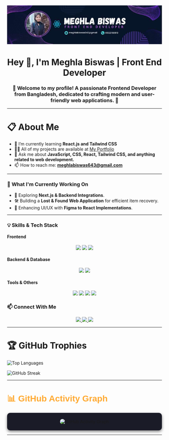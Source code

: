![Profile Banner](https://github.com/MeghlaB/MeghlaB/blob/main/githubBanner.jpg) 


<h1 align="center">Hey 👋, I'm Meghla Biswas | Front End Developer</h1>
<h3 align="center">🌟 Welcome to my profile! A passionate Frontend Developer from Bangladesh, dedicated to crafting modern and user-friendly web applications. 🚀</h3>

---

<h1 align="left">📋 About Me</h1>

- 🌱 I’m currently learning **React.js and Tailwind CSS**  
- 👨‍💻 All of my projects are available at [My Portfolio](https://profound-rolypoly-501568.netlify.app/)  
- 💬 Ask me about **JavaScript, CSS, React, Tailwind CSS, and anything related to web development.**  
- 📫 How to reach me: **meghlabiswas643@gmail.com**

---
### 🚀 **What I'm Currently Working On**  
- 🌱 Exploring **Next.js & Backend Integrations**.  
- 🛠 Building a **Lost & Found Web Application** for efficient item recovery.  
- 🎨 Enhancing UI/UX with **Figma to React Implementations**.
  
 ---
<div align="">

### 💡 **Skills & Tech Stack**  

#### **Frontend**  
<p align="center">
  <img src="https://img.shields.io/badge/-React-blue?style=flat-square&logo=react" />
  <img src="https://img.shields.io/badge/-TailwindCSS-38B2AC?style=flat-square&logo=tailwind-css" />
  <img src="https://img.shields.io/badge/-JavaScript-F7DF1E?style=flat-square&logo=javascript" />
</p>

#### **Backend & Database**  
<p align="center">
  <img src="https://img.shields.io/badge/-Node.js-43853D?style=flat-square&logo=node.js" />
  <img src="https://img.shields.io/badge/-MongoDB-4EA94B?style=flat-square&logo=mongodb" />
</p>

#### **Tools & Others**  
<p align="center">
  <img src="https://img.shields.io/badge/-Git-F05032?style=flat-square&logo=git" />
  <img src="https://img.shields.io/badge/-GitHub-181717?style=flat-square&logo=github" />
  <img src="https://img.shields.io/badge/-VSCode-007ACC?style=flat-square&logo=visual-studio-code" />
  <img src="https://img.shields.io/badge/-Firebase-FFCA28?style=flat-square&logo=firebase" />
</p>

### 📫 **Connect With Me**  
<p align="center">
  <a href="https://linkedin.com/in/your-profile">
    <img src="https://img.shields.io/badge/-LinkedIn-0077B5?style=flat-square&logo=linkedin" />
  </a>
  <a href="https://github.com/meghla-biswas">
    <img src="https://img.shields.io/badge/-GitHub-181717?style=flat-square&logo=github" />
  </a>
  <a href="https://profound-rolypoly-501568.netlify.app/">
    <img src="https://img.shields.io/badge/-Portfolio-blueviolet?style=flat-square&logo=web" />
  </a>
</p>

</div>

---

<h1 align="left">🏆 GitHub Trophies</h1>
<div align='center>
  <p align="left">
  <img src="https://github-profile-trophy.vercel.app/?username=meghlab&theme=onedark&no-frame=true&margin-w=15&margin-h=15&row=1&column=3" alt="GitHub Trophies Line 1" />
</p>
<p align="left">
  <img src="https://github-profile-trophy.vercel.app/?username=meghlab&theme=onedark&no-frame=true&margin-w=15&margin-h=15&row=2&column=3" alt="GitHub Trophies Line 2" />
</p>

</div>

---

<h3 align="left">📊 GitHub Stats:</h3>
<div align='center>
  

<p>
  <img align="center" src="https://github-readme-stats.vercel.app/api/top-langs?username=meghlab&show_icons=true&locale=en&layout=compact&theme=radical" alt="Top Languages" />
</p>

<div>
    <img  align="center" src="https://nirzak-streak-stats.vercel.app/?user=meghlab&theme=dark" alt="GitHub Streak" />
</div>
</div>


---

<h1 align="left" style="color: #FFAA33; font-family: Arial, sans-serif;">📊 GitHub Activity Graph</h1>
<div align="center" style="background-color: #1A1B27; border-radius: 10px; padding: 20px; box-shadow: 0 4px 10px rgba(0, 0, 0, 0.5);">
  <img 
    src="https://github-readme-activity-graph.vercel.app/graph?username=MeghlaB&theme=tokyo-night" 
    alt="GitHub Activity Graph" 
    style="border-radius: 10px; max-width: 100%; height: auto;"
  />
</div>


---





